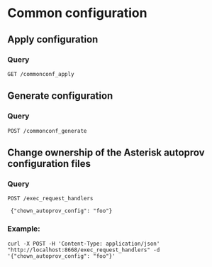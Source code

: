 # Common configuration

## Apply configuration

### Query

    GET /commonconf_apply

## Generate configuration

### Query

    POST /commonconf_generate

## Change ownership of the Asterisk autoprov configuration files

### Query

    POST /exec_request_handlers
    
     {"chown_autoprov_config": "foo"}

### Example:

``` sourceCode sh
curl -X POST -H 'Content-Type: application/json' "http://localhost:8668/exec_request_handlers" -d '{"chown_autoprov_config": "foo"}'
```
